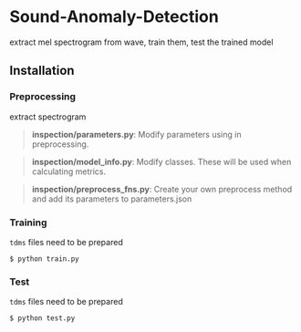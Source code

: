 # Sound-Anomaly-Detection
extract mel spectrogram from wave, train them, test the trained model

## Installation

### Preprocessing
extract spectrogram
> **inspection/parameters.py**: Modify parameters using in preprocessing.

> **inspection/model_info.py**: Modify classes. These will be used when calculating metrics.

> **inspection/preprocess_fns.py**: Create your own preprocess method and add its parameters to parameters.json

### Training
`tdms` files need to be prepared
```shell
$ python train.py
```

### Test
`tdms` files need to be prepared
```shell
$ python test.py
```